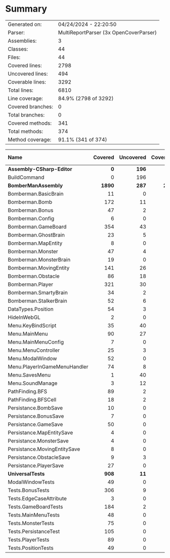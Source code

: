 ﻿# Summary
|||
|:---|:---|
| Generated on: | 04/24/2024 - 22:20:50 |
| Parser: | MultiReportParser (3x OpenCoverParser) |
| Assemblies: | 3 |
| Classes: | 44 |
| Files: | 44 |
| Covered lines: | 2798 |
| Uncovered lines: | 494 |
| Coverable lines: | 3292 |
| Total lines: | 6810 |
| Line coverage: | 84.9% (2798 of 3292) |
| Covered branches: | 0 |
| Total branches: | 0 |
| Covered methods: | 341 |
| Total methods: | 374 |
| Method coverage: | 91.1% (341 of 374) |

|**Name**|**Covered**|**Uncovered**|**Coverable**|**Total**|**Line coverage**|**Covered**|**Total**|**Branch coverage**|**Covered**|**Total**|**Method coverage**|
|:---|---:|---:|---:|---:|---:|---:|---:|---:|---:|---:|---:|
|**Assembly-CSharp-Editor**|**0**|**196**|**196**|**310**|**0%**|**0**|**0**|****|**0**|**15**|**0%**|
|BuildCommand|0|196|196|310|0%|0|0||0|15|0%|
|**BomberManAssembly**|**1890**|**287**|**2177**|**4973**|**86.8%**|**0**|**0**|****|**267**|**285**|**93.6%**|
|Bomberman.BasicBrain|11|0|11|33|100%|0|0||1|1|100%|
|Bomberman.Bomb|172|11|183|321|93.9%|0|0||19|19|100%|
|Bomberman.Bonus|47|2|49|145|95.9%|0|0||16|16|100%|
|Bomberman.Config|6|0|6|94|100%|0|0||1|1|100%|
|Bomberman.GameBoard|354|43|397|682|89.1%|0|0||41|43|95.3%|
|Bomberman.GhostBrain|23|5|28|78|82.1%|0|0||3|3|100%|
|Bomberman.MapEntity|8|0|8|39|100%|0|0||7|7|100%|
|Bomberman.Monster|47|4|51|125|92.1%|0|0||8|8|100%|
|Bomberman.MonsterBrain|19|0|19|63|100%|0|0||4|4|100%|
|Bomberman.MovingEntity|141|26|167|346|84.4%|0|0||25|25|100%|
|Bomberman.Obstacle|86|18|104|224|82.6%|0|0||21|21|100%|
|Bomberman.Player|321|30|351|625|91.4%|0|0||33|37|89.1%|
|Bomberman.SmartyBrain|34|2|36|91|94.4%|0|0||3|3|100%|
|Bomberman.StalkerBrain|52|6|58|122|89.6%|0|0||3|3|100%|
|DataTypes.Position|54|3|57|166|94.7%|0|0||15|15|100%|
|HideInWebGL|2|0|2|24|100%|0|0||1|1|100%|
|Menu.KeyBindScript|35|40|75|172|46.6%|0|0||3|7|42.8%|
|Menu.MainMenu|90|27|117|246|76.9%|0|0||10|12|83.3%|
|Menu.MainMenuConfig|7|0|7|43|100%|0|0||1|1|100%|
|Menu.MenuController|25|3|28|97|89.2%|0|0||5|5|100%|
|Menu.ModalWindow|52|0|52|177|100%|0|0||8|8|100%|
|Menu.PlayerInGameMenuHandler|74|8|82|202|90.2%|0|0||8|8|100%|
|Menu.SavesMenu|1|40|41|106|2.4%|0|0||1|6|16.6%|
|Menu.SoundManage|3|12|15|44|20%|0|0||1|2|50%|
|PathFinding.BFS|89|2|91|143|97.8%|0|0||4|4|100%|
|PathFinding.BFSCell|18|2|20|68|90%|0|0||11|11|100%|
|Persistance.BombSave|10|0|10|54|100%|0|0||2|2|100%|
|Persistance.BonusSave|7|0|7|45|100%|0|0||1|1|100%|
|Persistance.GameSave|50|0|50|140|100%|0|0||2|2|100%|
|Persistance.MapEntitySave|4|0|4|31|100%|0|0||1|1|100%|
|Persistance.MonsterSave|4|0|4|31|100%|0|0||1|1|100%|
|Persistance.MovingEntitySave|8|0|8|54|100%|0|0||1|1|100%|
|Persistance.ObstacleSave|9|3|12|55|75%|0|0||2|2|100%|
|Persistance.PlayerSave|27|0|27|87|100%|0|0||4|4|100%|
|**UniversalTests**|**908**|**11**|**919**|**1527**|**98.8%**|**0**|**0**|****|**74**|**74**|**100%**|
|ModalWindowTests|49|0|49|98|100%|0|0||9|9|100%|
|Tests.BonusTests|306|9|315|467|97.1%|0|0||19|19|100%|
|Tests.EdgeCaseAttribute|3|0|3|16|100%|0|0||1|1|100%|
|Tests.GameBoardTests|184|2|186|294|98.9%|0|0||14|14|100%|
|Tests.MainMenuTests|48|0|48|103|100%|0|0||7|7|100%|
|Tests.MonsterTests|75|0|75|129|100%|0|0||7|7|100%|
|Tests.PersistanceTest|105|0|105|167|100%|0|0||6|6|100%|
|Tests.PlayerTests|89|0|89|149|100%|0|0||6|6|100%|
|Tests.PositionTests|49|0|49|104|100%|0|0||5|5|100%|
